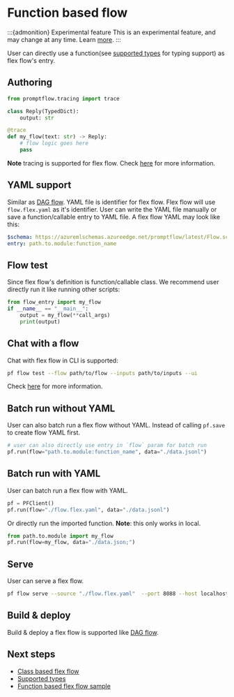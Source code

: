 # Function based flow

:::{admonition} Experimental feature
This is an experimental feature, and may change at any time. Learn [more](../faq.md#stable-vs-experimental).
:::

User can directly use a function(see [supported types](./index.md#supported-types) for typing support) as flex flow's entry.

## Authoring


```python
from promptflow.tracing import trace

class Reply(TypedDict):
    output: str

@trace
def my_flow(text: str) -> Reply:
    # flow logic goes here
    pass
```

**Note** tracing is supported for flex flow. Check [here](../tracing/) for more information.

## YAML support

Similar as [DAG flow](../deploy-a-flow/). YAML file is identifier for flex flow.
Flex flow will use `flow.flex.yaml` as it's identifier.
User can write the YAML file manually or save a function/callable entry to YAML file.
A flex flow YAML may look like this:

```yaml
$schema: https://azuremlschemas.azureedge.net/promptflow/latest/Flow.schema.json
entry: path.to.module:function_name
```

## Flow test

Since flex flow's definition is function/callable class. We recommend user directly run it like running other scripts:

```python
from flow_entry import my_flow
if __name__ == "__main__":
    output = my_flow(**call_args)
    print(output)
```

## Chat with a flow

Chat with flex flow in CLI is supported:

```bash
pf flow test --flow path/to/flow --inputs path/to/inputs --ui
```

Check [here](../chat-with-a-flow) for more information.

## Batch run without YAML

User can also batch run a flex flow without YAML.
Instead of calling `pf.save` to create flow YAML first.

```python
# user can also directly use entry in `flow` param for batch run
pf.run(flow="path.to.module:function_name", data="./data.jsonl")
```

## Batch run with YAML

User can batch run a flex flow with YAML.

```python
pf = PFClient()
pf.run(flow="./flow.flex.yaml", data="./data.jsonl")
```

Or directly run the imported function.
**Note**: this only works in local.

```python
from path.to.module import my_flow
pf.run(flow=my_flow, data="./data.json;")
```

## Serve

User can serve a flex flow.

```bash
pf flow serve --source "./flow.flex.yaml"  --port 8088 --host localhost
```

## Build & deploy

Build & deploy a flex flow is supported like [DAG flow](../deploy-a-flow/).

## Next steps

- [Class based flex flow](./class-based-flow.md)
- [Supported types](./supported-types.md)
- [Function based flex flow sample](../../../examples/flex-flows/basic/)
